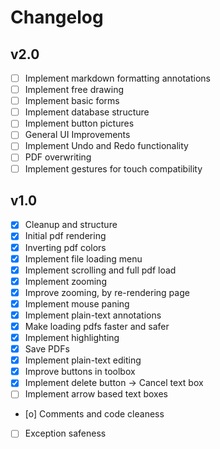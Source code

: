 # Changelog

## v2.0

- [ ] Implement markdown formatting annotations
- [ ] Implement free drawing
- [ ] Implement basic forms
- [ ] Implement database structure
- [ ] Implement button pictures
- [ ] General UI Improvements
- [ ] Implement Undo and Redo functionality
- [ ] PDF overwriting
- [ ] Implement gestures for touch compatibility

## v1.0

- [x] Cleanup and structure
- [x] Initial pdf rendering
- [x] Inverting pdf colors
- [x] Implement file loading menu
- [x] Implement scrolling and full pdf load
- [x] Implement zooming
- [x] Improve zooming, by re-rendering page
- [x] Implement mouse paning
- [x] Implement plain-text annotations
- [x] Make loading pdfs faster and safer
- [x] Implement highlighting
- [x] Save PDFs
- [x] Implement plain-text editing
- [x] Improve buttons in toolbox
- [x] Implement delete button -> Cancel text box
- [ ] Implement arrow based text boxes
- [o] Comments and code cleaness
- [ ] Exception safeness
